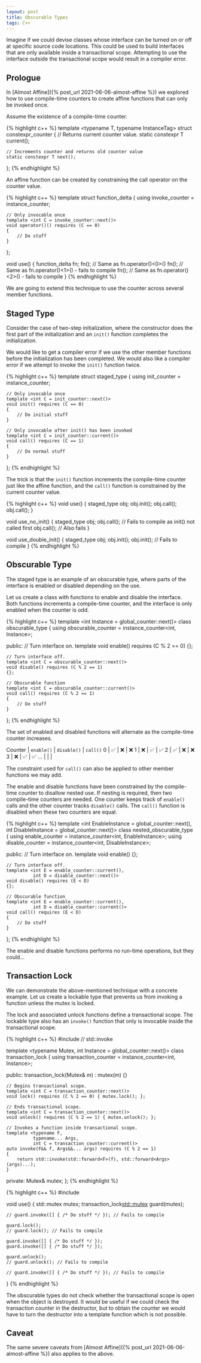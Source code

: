 ```yaml
---
layout: post
title: Obscurable Types
tags: C++
---
```


Imagine if we could devise classes whose interface can be turned on or off at specific source code locations.
This could be used to build interfaces that are only available inside a transactional scope.
Attempting to use the interface outside the transactional scope would result in a compiler error.

<!--more-->

## Prologue

In [Almost Affine]({% post_url 2021-06-06-almost-affine %}) we explored how to use compile-time counters to create
affine functions that can only be invoked once.

Assume the existence of a compile-time counter.

{% highlight c++ %}
template <typename T, typename InstanceTag>
struct constexpr_counter
{
    // Returns current counter value.
    static constexpr T current();

    // Increments counter and returns old counter value
    static constexpr T next();
};
{% endhighlight %}

An affine function can be created by constraining the call operator on the counter value.

{% highlight c++ %}
template <int Instance = global_counter::next()>
struct function_delta
{
    using invoke_counter = instance_counter<Instance>;

    // Only invocable once
    template <int C = invoke_counter::next()>
    void operator()() requires (C == 0)
    {
        // Do stuff
    }
};

void use()
{
    function_delta fn;
    fn(); // Same as fn.operator()<0>()
    fn(); // Same as fn.operator()<1>() - fails to compile
    fn(); // Same as fn.operator()<2>() - fails to compile
}
{% endhighlight %}

We are going to extend this technique to use the counter across several member functions.

## Staged Type

Consider the case of two-step initialization, where the constructor does the first part of the initialization and
an `init()` function completes the initialization.

We would like to get a compiler error if we use the other member functions before the initialization has been completed.
We would also like a compiler error if we attempt to invoke the `init()` function twice.

{% highlight c++ %}
template <int Instance = global_counter::next()>
struct staged_type
{
    using init_counter = instance_counter<Instance>;

    // Only invocable once
    template <int C = init_counter::next()>
    void init() requires (C == 0)
    {
        // Do initial stuff
    }

    // Only invocable after init() has been invoked
    template <int C = init_counter::current()>
    void call() requires (C == 1)
    {
        // Do normal stuff
    }
};
{% endhighlight %}

The trick is that the `init()` function increments the compile-time counter just like the affine function,
and the `call()` function is constrained by the current counter value.

{% highlight c++ %}
void use()
{
    staged_type obj;
    obj.init();
    obj.call();
    obj.call();
}

void use_no_init()
{
    staged_type obj;
    obj.call(); // Fails to compile as init() not called first
    obj.call(); // Also fails
}

void use_double_init()
{
    staged_type obj;
    obj.init();
    obj.init(); // Fails to compile
}
{% endhighlight %}

## Obscurable Type

The staged type is an example of an obscurable type, where parts of the interface is enabled or disabled depending
on the use.

Let us create a class with functions to enable and disable the interface.
Both functions increments a compile-time counter, and the interface is only enabled when the counter is odd.

{% highlight c++ %}
template <int Instance = global_counter<int>::next()>
class obscurable_type
{
    using obscurable_counter = instance_counter<int, Instance>;

public:
    // Turn interface on.
    template <int C = obscurable_counter::next()>
    void enable() requires (C % 2 == 0)
    {};

    // Turn interface off.
    template <int C = obscurable_counter::next()>
    void disable() requires (C % 2 == 1)
    {};

    // Obscurable function
    template <int C = obscurable_counter::current()>
    void call() requires (C % 2 == 1)
    {
        // Do stuff
    }
};
{% endhighlight %}

The set of enabled and disabled functions will alternate as the compile-time counter increases.

Counter | `enable()` | `disable()` | `call()`
0 | &#x2705; | &#x274c; | &#x274c;
1 | &#x274c; | &#x2705; | &#x2705;
2 | &#x2705; | &#x274c; | &#x274c;
3 | &#x274c; | &#x2705; | &#x2705;
... | | |

The constraint used for `call()` can also be applied to other member functions we may add.

The enable and disable functions have been constrained by the compile-time counter to disallow nested use.
If nesting is required, then two compile-time counters are needed. One counter keeps track of
`enable()` calls and the other counter tracks `disable()` calls.
The `call()` function is disabled when these two counters are equal.

{% highlight c++ %}
template <int EnableInstance = global_counter<int>::next(),
          int DisableInstance = global_counter<int>::next()>
class nested_obscurable_type
{
    using enable_counter = instance_counter<int, EnableInstance>;
    using disable_counter = instance_counter<int, DisableInstance>;

public:
    // Turn interface on.
    template <int E = enable_counter::next()>
    void enable()
    {};

    // Turn interface off.
    template <int E = enable_counter::current(),
              int D = disable_counter::next()>
    void disable() requires (E < D)
    {};

    // Obscurable function
    template <int E = enable_counter::current(),
              int D = disable_counter::current()>
    void call() requires (E < D)
    {
        // Do stuff
    }
};
{% endhighlight %}

The enable and disable functions performs no run-time operations, but they could...

## Transaction Lock

We can demonstrate the above-mentioned technique with a concrete example.
Let us create a lockable type that prevents us from invoking a function unless the mutex is locked.

The lock and associated unlock functions define a transactional scope.
The lockable type also has an `invoke()` function that only is invocable inside the transactional scope.

{% highlight c++ %}
#include <functional> // std::invoke

template <typename Mutex,
          int Instance = global_counter<int>::next()>
class transaction_lock
{
    using transaction_counter = instance_counter<int, Instance>;

public:
    transaction_lock(Mutex& m) : mutex(m) {}

    // Begins transactional scope.
    template <int C = transaction_counter::next()>
    void lock() requires (C % 2 == 0) { mutex.lock(); };

    // Ends transactional scope.
    template <int C = transaction_counter::next()>
    void unlock() requires (C % 2 == 1) { mutex.unlock(); };

    // Invokes a function inside transactional scope.
    template <typename F,
              typename... Args,
              int C = transaction_counter::current()>
    auto invoke(F&& f, Args&&... args) requires (C % 2 == 1)
    {
        return std::invoke(std::forward<F>(f), std::forward<Args>(args)...);
    }

private:
    Mutex& mutex;
};
{% endhighlight %}

{% highlight c++ %}
#include <mutex>

void use()
{
    std::mutex mutex;
    transaction_lock<std::mutex> guard(mutex);

    // guard.invoke([] { /* Do stuff */ }); // Fails to compile

    guard.lock();
    // guard.lock(); // Fails to compile

    guard.invoke([] { /* Do stuff */ });
    guard.invoke([] { /* Do stuff */ });

    guard.unlock();
    // guard.unlock(); // Fails to compile

    // guard.invoke([] { /* Do stuff */ }); // Fails to compile
}
{% endhighlight %}

The obscurable types do not check whether the transactional scope is open when the object is destroyed.
It would be useful if we could check the transaction counter in the destructor, but to obtain the counter
we would have to turn the destructor into a template function which is not possible.

## Caveat

The same severe caveats from [Almost Affine]({% post_url 2021-06-06-almost-affine %}) also applies to the above.
